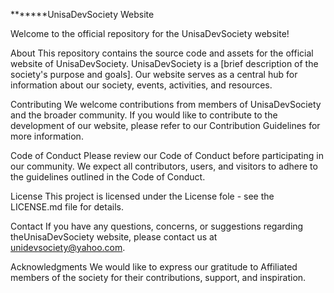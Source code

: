 **\*\*\***UnisaDevSociety Website

Welcome to the official repository for the UnisaDevSociety website!

About
This repository contains the source code and assets for the official website of UnisaDevSociety. UnisaDevSociety is a [brief description of the society's purpose and goals]. Our website serves as a central hub for information about our society, events, activities, and resources.

Contributing
We welcome contributions from members of UnisaDevSociety and the broader community. If you would like to contribute to the development of our website, please refer to our Contribution Guidelines for more information.

Code of Conduct
Please review our Code of Conduct before participating in our community. We expect all contributors, users, and visitors to adhere to the guidelines outlined in the Code of Conduct.

License
This project is licensed under the License fole - see the LICENSE.md file for details.

Contact
If you have any questions, concerns, or suggestions regarding theUnisaDevSociety website, please contact us at unidevsociety@yahoo.com.

Acknowledgments
We would like to express our gratitude to Affiliated members of the society for their contributions, support, and inspiration.
